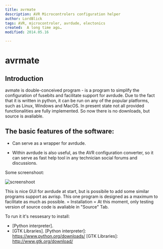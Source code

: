 ```yaml
---
title: avrmate
description: AVR Microcontrolers configuration helper
author: LordBlick
tags: AVR, microcontroler, avrdude, electonics
created:  A long time ago…
modified: 2014.05.16

---
```


avrmate
=======
## Introduction

avmate is double-conceived program - is a program to simplify the configuration of fusebits and facilitate support for avrdude. Due to the fact that it is written in python, it can be run on any of the popular platforms, such as Linux, Windows and MacOS.
In present state not all provided functionalities are fully implemented. So  now there is no downloads, but source is avaliable.

## The basic features of the software:
- Can serve as a wrapper for avrdude.

- Within avrdude is also useful, as the AVR configuration converter, so it can serve as fast help tool in any technician social forums and discussions.

Some screenshoot:

![screenshoot](http://obrazki.elektroda.pl/4830184300_1345665415.png)

This is nice GUI for avrdude at start, but is possibile to add some similar programs support as avrisp.
This one program is designed as a maximum to facilitate as much as possible.
= Installation =
At this moment, only testing version of source code is avaliable in "Source" Tab.

To run it it's nessesary to install:
- [Python interpreter].
- [GTK Libraries].
[Python interpreter]: https://www.python.org/downloads/
[GTK Libraries]: http://www.gtk.org/download/
